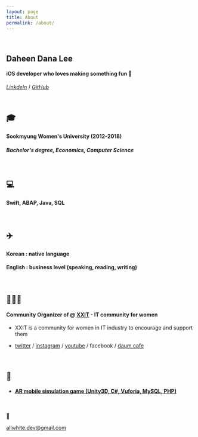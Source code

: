 ```yaml
---
layout: page
title: About
permalink: /about/
---
```




&nbsp;

## Daheen Dana Lee 

#### iOS developer who loves making something fun 🤪

[*LinkdeIn*](https://www.linkedin.com/in/lee-daheen-622bb1189/) / [*GitHub*](https://github.com/daheenallwhite)

&nbsp;

## :mortar_board:

#### Sookmyung Women's University (2012-2018)

##### Bachelor's degree, Economics, Computer Science

&nbsp;

## :computer:

#### Swift, ABAP, Java, SQL

&nbsp;

## :airplane:

#### Korean : native language

#### English : business level (speaking, reading, writing)

&nbsp;

## 🏃🏻‍♀️

#### Community Organizer of @ [XXIT](https://twitter.com/officialXXIT) - IT community for women

- XXIT is a community for women in IT industry to encourage and support them

- [twitter](https://twitter.com/officialXXIT) / [instagram](https://www.instagram.com/xxit.official/) / [youtube]( https://youtu.be/f9mGQEGHSkM) / facebook / [daum cafe](https://cafe.daum.net/xxit)

&nbsp;

## :open_file_folder:

- #### [AR mobile simulation game (Unity3D, C#, Vuforia, MySQL, PHP)](https://github.com/daheenallwhite/ARSimulationGame_SnowFlake)

&nbsp;

:envelope_with_arrow:

allwhite.dev@gmail.com